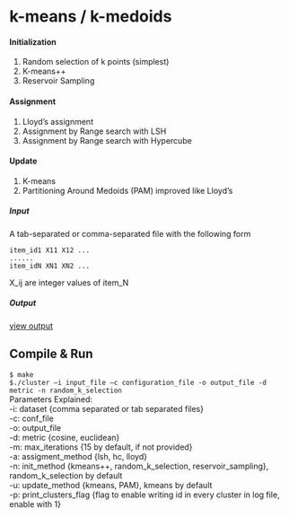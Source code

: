 # k-means / k-medoids
#### Initialization ####
1. Random selection of k points (simplest)<br>
2. K-means++<br>
3. Reservoir Sampling <br>
#### Assignment ####
1. Lloyd’s assignment <br>
2. Assignment by Range search with LSH <br>
3. Assignment by Range search with Hypercube <br>
#### Update ####
1. K-means <br>
2. Partitioning Around Medoids (PAM) improved like Lloyd’s <br>

##### Input ##### 
A tab-separated or comma-separated file with the following form<br>
```
item_id1 X11 X12 ...
......              
item_idN XN1 XN2 ...
```
X_ij are integer values of item_N<br>

##### Output ##### 
[view output](https://github.com/kritonp/k-means/blob/master/outputs/output.txt)
<br>
## Compile & Run ##
```$ make```  
```$./cluster –i input_file –c configuration_file -o output_file -d metric -n random_k_selection```
<br>
Parameters Explained: <br>
	-i: dataset 		{comma separated or tab separated files} <br>
	-c: conf_file 	<br>
	-o: output_file<br>
	-d: metric	 	{cosine, euclidean}	<br>
	-m: max_iterations 	{15 by default, if not provided}<br>
	-a: assigment_method 	{lsh, hc, lloyd}<br>
	-n: init_method 	{kmeans++, random_k_selection, reservoir_sampling}, random_k_selection by default<br>
	-u: update_method 	{kmeans, PAM}, kmeans by default<br>
	-p: print_clusters_flag {flag to enable writing id in every cluster in log file, enable with 1}<br>
  
